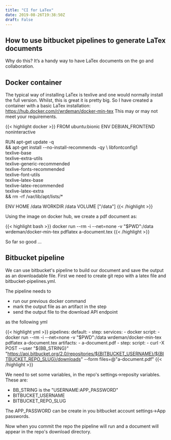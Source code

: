 ```yaml
---
title: "CI for LaTex"
date: 2019-08-26T19:38:50Z
draft: False
---
```


## How to use bitbucket pipelines to generate LaTex documents


Why do this? It’s a handy way to have LaTex documents on the go and 
collaboration.

<!--more-->

## Docker container

The typical way of installing LaTex is texlive and one would normally install the full version.
Whilst, this is great it is pretty big.
So I have created a container with a basic LaTex installation: <https://hub.docker.com/r/wrdeman/docker-min-tex>
This may or may not meet your requirements. 


{{< highlight docker >}}
FROM ubuntu:bionic
ENV DEBIAN_FRONTEND noninteractive

RUN apt-get update -q \
    && apt-get install --no-install-recommends -qy \ 
    libfontconfig1 \
    texlive-base \
    texlive-extra-utils \
    texlive-generic-recommended \
    texlive-fonts-recommended \
    texlive-font-utils \
    texlive-latex-base \
    texlive-latex-recommended \
    texlive-latex-extra \
    && rm -rf /var/lib/apt/lists/*

ENV HOME /data
WORKDIR /data
VOLUME ["/data"]
{{< /highlight >}}


Using the image on docker hub, we create a pdf document as:

{{< highlight bash >}}
docker run --rm -i --net=none -v "$PWD":/data wrdeman/docker-min-tex pdflatex a-document.tex
{{< /highlight >}}

So far so good ...

## Bitbucket pipeline

We can use bitbucket's pipeline to build our document and save the output as an downloadable file.
First we need to create git repo with a latex file and bitbucket-pipelines.yml.

The pipeline needs to 

* run our previous docker command
* mark the output file as an artifact in the step
* send the output file to the download API endpoint 

as the following yml

{{< highlight yml >}}
pipelines:
  default:
    - step:
        services:
          - docker
        script: 
          - docker run --rm -i --net=none -v "$PWD":/data wrdeman/docker-min-tex pdflatex a-document.tex
        artifacts:
          - a-document.pdf
    - step:
        script:   
          - curl -X POST --user "${BB_STRING}" "https://api.bitbucket.org/2.0/repositories/${BITBUCKET_USERNAME}/${BITBUCKET_REPO_SLUG}/downloads" --form files=@"a-document.pdf" 
{{< /highlight >}}

We need to set some variables, in the repo's settings->reposity variables.
These are:

* BB_STRING is the "USERNAME:APP_PASSWORD"
* BITBUCKET_USERNAME
* BITBUCKET_REPO_SLUG

The APP_PASSWORD can be create in you bitbucket account settings->App passwords.

Now when you commit the repo the pipeline will run and a document will appear in the repo's download directory.
